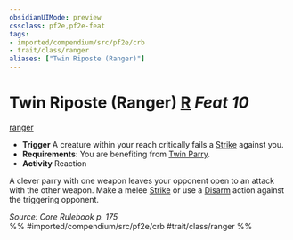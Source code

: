 ```yaml
---
obsidianUIMode: preview
cssclass: pf2e,pf2e-feat
tags:
- imported/compendium/src/pf2e/crb
- trait/class/ranger
aliases: ["Twin Riposte (Ranger)"]
---
```

# Twin Riposte (Ranger)  [R](chapter-9-playing-the-game.md#Actions "Reaction") *Feat 10*  
[ranger](rules/traits/ranger.md)  

- **Trigger** A creature within your reach critically fails a [Strike](strike.md) against you.
- **Requirements**: You are benefiting from [Twin Parry](twin-parry-fighter.md).
- **Activity** Reaction

A clever parry with one weapon leaves your opponent open to an attack with the other weapon. Make a melee [Strike](strike.md) or use a [Disarm](rules/actions/disarm.md) action against the triggering opponent.

*Source: Core Rulebook p. 175*  
%% #imported/compendium/src/pf2e/crb #trait/class/ranger %%